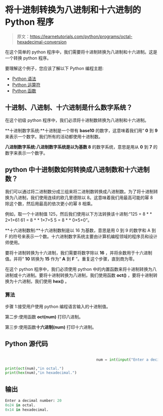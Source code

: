 # 将十进制转换为八进制和十六进制的 Python 程序

> 原文：<https://learnetutorials.com/python/programs/octal-hexadecimal-conversion>

在这个简单的 python 程序中，我们需要将十进制转换为八进制和十六进制。这是一个转换 python 程序。

要理解这个例子，您应该了解以下 Python 编程主题:

*   [Python 语法](../../python/syntax-comments "Python Syntax")
*   [Python 运算符](../../python/python-operators "Operators in Python")
*   [Python 函数](../../python/python-functions-tutorials "Python functions")

## 十进制、八进制、十六进制是什么数字系统？

在这个初级 python 程序中，我们必须将十进制数转换为八进制和十六进制。

**十进制数字系统:**十进制是一个带有 **base10** 的数字，这意味着我们用“ **0** 到 **9** 来表示一个数字。我们所有的活动都使用十进制数。

**八进制数字系统:**八进制数字系统是以**为基数 8** 的数字系统，意思是用从 **0** 到 **7** 的数字来表示一个数字。

## python 中十进制数如何转换成八进制数和十六进制数？

我们可以通过将二进制数分成三组来将二进制数转换成八进制数。为了将十进制转换为八进制，我们使用连续的欧几里德除以 8。这意味着我们用最高可能的幂 8 除这个数，然后用最高的依次更小的幂 8 相乘。

例如，取一个十进制值 125，然后我们使用以下方法转换该十进制:“125 = 8 * * 2×1+61 61 = 8 * * 1×7+5 5 = 8 * * 0×5+0”。

**十六进制数制:**十六进制数制是以 16 为基数，意思是用 0 到 9 的数字和 A 到 F 的符号来表示一个数。十六进制数字系统主要由计算机编程领域的程序员和设计师使用。

要将十进制转换为十六进制，我们需要将数字除以 **16** ，并将余数用于十六进制值。并将“ **10** 转换为 **15** 作为“ **A** 到 **F** ”。重复这个步骤，直到商为零。

在这个 python 程序中，我们必须使用 python 中的内置函数来将十进制转换为八进制或十六进制。要将十进制转换为八进制，我们使用函数 **oct()** ，要将十进制转换为十六进制，我们使用 **hex()** 。

### 算法

步骤 1:接受用户使用 python 编程语言输入的十进制值。

第二步:使用函数 **oct(num)** 打印八进制。

第三步:使用函数**十六进制(num)** 打印十六进制。

## Python 源代码

```py

                                          num = int(input("Enter a decimal number: "))  

print(oct(num),"in octal.")  
print(hex(num),"in hexadecimal.")

```

## 输出

```py
Enter a decimal number: 20
0o24 in octal.
0x14 in hexadecimal.
```